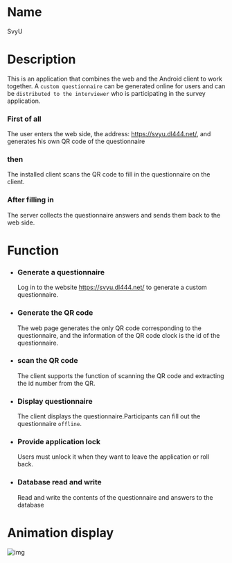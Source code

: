 # Name
SvyU

# Description
This is an application that combines the web and the Android client to work together. A `custom questionnaire` can be generated online for users and can be `distributed to the interviewer` who is participating in the survey application.
### First of all
The user enters the web side, the address: https://svyu.dl444.net/, and generates his own QR code of the questionnaire
### then 
The installed client scans the QR code to fill in the questionnaire on the client. 
### After filling in
The server collects the questionnaire answers and sends them back to the web side.

# Function
* ### Generate a questionnaire
  Log in to the website https://svyu.dl444.net/ to generate a custom questionnaire.
* ### Generate the QR code
  The web page generates the only QR code corresponding to the questionnaire, and the information of the QR code clock is the id of the questionnaire.
* ### scan the QR code
  The client supports the function of scanning the QR code and extracting the id number from the QR.
* ### Display questionnaire
  The client displays the questionnaire.Participants can fill out the questionnaire `offline`.
* ### Provide application lock
  Users must unlock it when they want to leave the application or roll back.
* ### Database read and write
  Read and write the contents of the questionnaire and answers to the database


# Animation display
![img](https://github.com/crooooked/survey/blob/master/image-folders/SvyU.gif)


